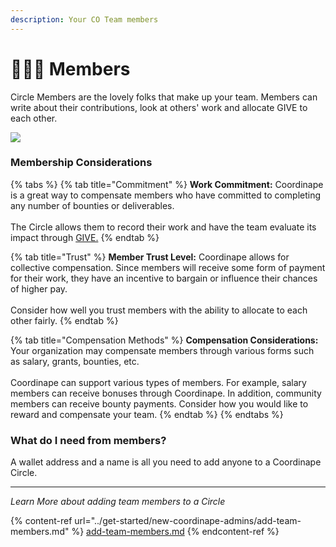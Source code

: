 ```yaml
---
description: Your CO Team members
---
```


# 🧑🤝🧑 Members

Circle Members are the lovely folks that make up your team. Members can write about their contributions, look at others' work and allocate GIVE to each other.

![](<../../.gitbook/assets/Map (1).gif>)

### Membership Considerations

{% tabs %}
{% tab title="Commitment" %}
**Work Commitment:** Coordinape is a great way to compensate members who have committed to completing any number of bounties or deliverables.\
\
The Circle allows them to record their work and have the team evaluate its impact through [GIVE.](../give/)
{% endtab %}

{% tab title="Trust" %}
**Member Trust Level:** Coordinape allows for collective compensation. Since members will receive some form of payment for their work, they have an incentive to bargain or influence their chances of higher pay.\
\
Consider how well you trust members with the ability to allocate to each other fairly.
{% endtab %}

{% tab title="Compensation Methods" %}
**Compensation Considerations:** Your organization may compensate members through various forms such as salary, grants, bounties, etc.\
\
Coordinape can support various types of members. For example, salary members can receive bonuses through Coordinape. In addition, community members can receive bounty payments. Consider how you would like to reward and compensate your team.
{% endtab %}
{% endtabs %}

### **What do I need from members?**

A wallet address and a name is all you need to add anyone to a Coordinape Circle.

***

_Learn More about adding team members to a Circle_

{% content-ref url="../get-started/new-coordinape-admins/add-team-members.md" %}
[add-team-members.md](../get-started/new-coordinape-admins/add-team-members.md)
{% endcontent-ref %}
